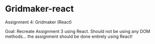 # Gridmaker-react
Assignment 4: Gridmaker (React)

Goal:
Recreate Assignment 3 using React. Should not be using any DOM methods… the assignment should be done entirely using React!
